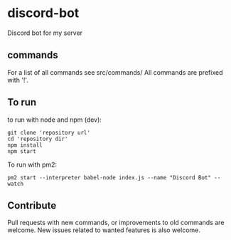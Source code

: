 # discord-bot
Discord bot for my server

## commands
For a list of all commands see src/commands/
All commands are prefixed with '!'. 

## To run
to run with node and npm (dev):
```
git clone 'repository url'
cd 'repository dir'
npm install
npm start
```
To run with pm2:

`pm2 start --interpreter babel-node index.js --name "Discord Bot" --watch`

## Contribute
Pull requests with new commands, or improvements to old commands are welcome. 
New issues related to wanted features is also welcome.

